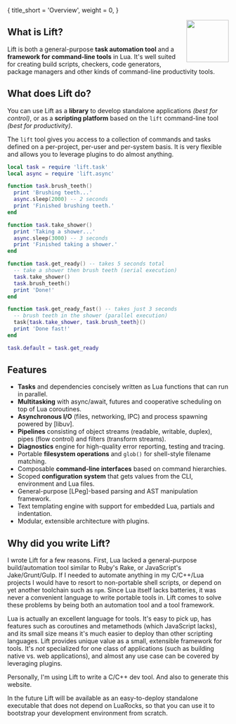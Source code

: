 {
  title_short = 'Overview',
  weight = 0,
}

<img src="https://tbastos.github.io/i/lift.svg" height="96" align="right"/>

## What is Lift?

Lift is both a general-purpose **task automation tool** and a **framework for command-line tools** in Lua. It's well suited for creating build scripts, checkers, code generators, package managers and other kinds of command-line productivity tools.

## What does Lift do?

You can use Lift as a **library** to develop standalone applications _(best for control)_, or as a **scripting platform** based on the `lift` command-line tool _(best for productivity)_.

The `lift` tool gives you access to a collection of commands and tasks defined on a per-project, per-user and per-system basis. It is very flexible and allows you to leverage plugins to do almost anything.

~~~lua
local task = require 'lift.task'
local async = require 'lift.async'

function task.brush_teeth()
  print 'Brushing teeth...'
  async.sleep(2000) -- 2 seconds
  print 'Finished brushing teeth.'
end

function task.take_shower()
  print 'Taking a shower...'
  async.sleep(3000) -- 3 seconds
  print 'Finished taking a shower.'
end

function task.get_ready() -- takes 5 seconds total
  -- take a shower then brush teeth (serial execution)
  task.take_shower()
  task.brush_teeth()
  print 'Done!'
end

function task.get_ready_fast() -- takes just 3 seconds
  -- brush teeth in the shower (parallel execution)
  task{task.take_shower, task.brush_teeth}()
  print 'Done fast!'
end

task.default = task.get_ready
~~~

<script type="text/javascript" src="https://asciinema.org/a/7tmh0ivi1y020ws5dmv3j1cm4.js" id="asciicast-7tmh0ivi1y020ws5dmv3j1cm4" data-autoplay="true" data-loop="true" async></script>

## Features

- **Tasks** and dependencies concisely written as Lua functions that can run in parallel.
- **Multitasking** with async/await, futures and cooperative scheduling on top of Lua coroutines.
- **Asynchronous I/O** (files, networking, IPC) and process spawning powered by [libuv].
- **Pipelines** consisting of object streams (readable, writable, duplex), pipes (flow control) and filters (transform streams).
- **Diagnostics** engine for high-quality error reporting, testing and tracing.
- Portable **filesystem operations** and `glob()` for shell-style filename matching.
- Composable **command-line interfaces** based on command hierarchies.
- Scoped **configuration system** that gets values from the CLI, environment and Lua files.
- General-purpose [LPeg]-based parsing and AST manipulation framework.
- Text templating engine with support for embedded Lua, partials and indentation.
- Modular, extensible architecture with plugins.

## Why did you write Lift?

I wrote Lift for a few reasons. First, Lua lacked a general-purpose build/automation tool similar to Ruby's Rake, or JavaScript's Jake/Grunt/Gulp. If I needed to automate anything in my C/C++/Lua projects I would have to resort to non-portable shell scripts, or depend on yet another toolchain such as `npm`. Since Lua itself lacks batteries, it was never a convenient language to write portable tools in. Lift comes to solve these problems by being both an automation tool and a tool framework.

Lua is actually an excellent language for tools. It's easy to pick up, has features such as coroutines and metamethods (which JavaScript lacks), and its small size means it's much easier to deploy than other scripting languages. Lift provides unique value as a small, extensible framework for tools. It's _not_ specialized for one class of applications (such as building native vs. web applications), and almost any use case can be covered by leveraging plugins.

Personally, I'm using Lift to write a C/C++ dev tool. And also to generate this website.

In the future Lift will be available as an easy-to-deploy standalone executable that does not depend on LuaRocks, so that you can use it to bootstrap your development environment from scratch.

